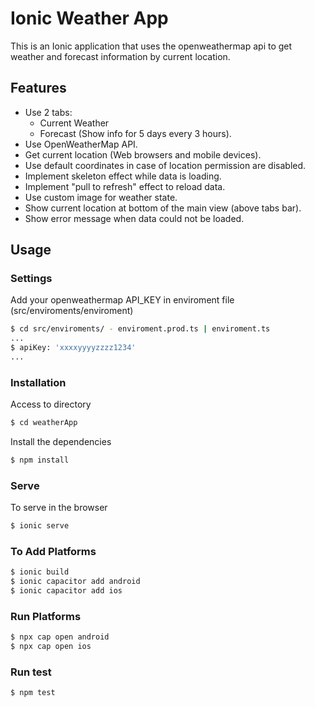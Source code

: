 # Ionic Weather App

This is an Ionic application that uses the openweathermap api to get weather and forecast information by current location. 

## Features
- Use 2 tabs:
  - Current Weather
  - Forecast (Show info for 5 days every 3 hours).
- Use OpenWeatherMap API.
- Get current location (Web browsers and mobile devices).
- Use default coordinates in case of location permission are disabled.
- Implement skeleton effect while data is loading.
- Implement "pull to refresh" effect to reload data.
- Use custom image for weather state.
- Show current location at bottom of the main view (above tabs bar).
- Show error message when data could not be loaded.

## Usage

### Settings

Add your openweathermap API_KEY in enviroment file (src/enviroments/enviroment)

```sh
$ cd src/enviroments/ - enviroment.prod.ts | enviroment.ts
...
$ apiKey: 'xxxxyyyyzzzz1234'
...
```

### Installation

Access to directory

```sh
$ cd weatherApp
```

Install the dependencies

```sh
$ npm install
```

### Serve

To serve in the browser

```sh
$ ionic serve
```

### To Add Platforms

```sh
$ ionic build
$ ionic capacitor add android
$ ionic capacitor add ios
```

### Run Platforms

```sh
$ npx cap open android
$ npx cap open ios
```

### Run test

```sh
$ npm test
```
